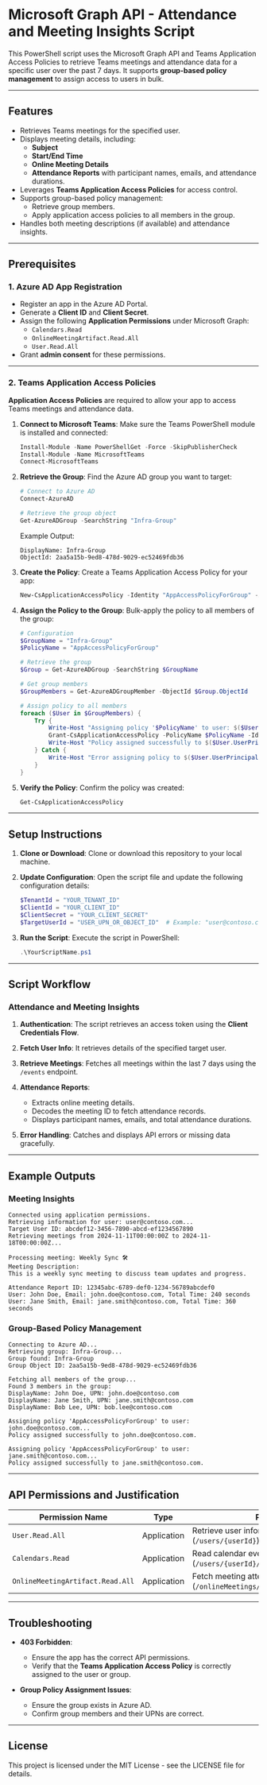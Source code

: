 # Microsoft Graph API - Attendance and Meeting Insights Script

This PowerShell script uses the Microsoft Graph API and Teams Application Access Policies to retrieve Teams meetings and attendance data for a specific user over the past 7 days. It supports **group-based policy management** to assign access to users in bulk.

---

## Features
- Retrieves Teams meetings for the specified user.
- Displays meeting details, including:
  - **Subject**
  - **Start/End Time**
  - **Online Meeting Details**
  - **Attendance Reports** with participant names, emails, and attendance durations.
- Leverages **Teams Application Access Policies** for access control.
- Supports group-based policy management:
  - Retrieve group members.
  - Apply application access policies to all members in the group.
- Handles both meeting descriptions (if available) and attendance insights.

---

## Prerequisites

### **1. Azure AD App Registration**
- Register an app in the Azure AD Portal.
- Generate a **Client ID** and **Client Secret**.
- Assign the following **Application Permissions** under Microsoft Graph:
  - `Calendars.Read`
  - `OnlineMeetingArtifact.Read.All`
  - `User.Read.All`
- Grant **admin consent** for these permissions.

---

### **2. Teams Application Access Policies**
**Application Access Policies** are required to allow your app to access Teams meetings and attendance data.

1. **Connect to Microsoft Teams**:
   Make sure the Teams PowerShell module is installed and connected:
   ```powershell
   Install-Module -Name PowerShellGet -Force -SkipPublisherCheck
   Install-Module -Name MicrosoftTeams
   Connect-MicrosoftTeams
   ```

2. **Retrieve the Group**:
   Find the Azure AD group you want to target:
   ```powershell
   # Connect to Azure AD
   Connect-AzureAD

   # Retrieve the group object
   Get-AzureADGroup -SearchString "Infra-Group"
   ```

   Example Output:
   ```
   DisplayName: Infra-Group
   ObjectId: 2aa5a15b-9ed8-478d-9029-ec52469fdb36
   ```

3. **Create the Policy**:
   Create a Teams Application Access Policy for your app:
   ```powershell
   New-CsApplicationAccessPolicy -Identity "AppAccessPolicyForGroup" -AppIds "64083eeb-dfe6-4134-a720-f33fa67b237b"
   ```

4. **Assign the Policy to the Group**:
   Bulk-apply the policy to all members of the group:
   ```powershell
   # Configuration
   $GroupName = "Infra-Group"
   $PolicyName = "AppAccessPolicyForGroup"

   # Retrieve the group
   $Group = Get-AzureADGroup -SearchString $GroupName

   # Get group members
   $GroupMembers = Get-AzureADGroupMember -ObjectId $Group.ObjectId

   # Assign policy to all members
   foreach ($User in $GroupMembers) {
       Try {
           Write-Host "Assigning policy '$PolicyName' to user: $($User.UserPrincipalName)..."
           Grant-CsApplicationAccessPolicy -PolicyName $PolicyName -Identity $User.UserPrincipalName
           Write-Host "Policy assigned successfully to $($User.UserPrincipalName)." -ForegroundColor Green
       } Catch {
           Write-Host "Error assigning policy to $($User.UserPrincipalName): $_" -ForegroundColor Red
       }
   }
   ```

5. **Verify the Policy**:
   Confirm the policy was created:
   ```powershell
   Get-CsApplicationAccessPolicy
   ```

---

## Setup Instructions

1. **Clone or Download**:
   Clone or download this repository to your local machine.

2. **Update Configuration**:
   Open the script file and update the following configuration details:
   ```powershell
   $TenantId = "YOUR_TENANT_ID"
   $ClientId = "YOUR_CLIENT_ID"
   $ClientSecret = "YOUR_CLIENT_SECRET"
   $TargetUserId = "USER_UPN_OR_OBJECT_ID"  # Example: "user@contoso.com"
   ```

3. **Run the Script**:
   Execute the script in PowerShell:
   ```powershell
   .\YourScriptName.ps1
   ```

---

## Script Workflow

### **Attendance and Meeting Insights**
1. **Authentication**:
   The script retrieves an access token using the **Client Credentials Flow**.
   
2. **Fetch User Info**:
   It retrieves details of the specified target user.

3. **Retrieve Meetings**:
   Fetches all meetings within the last 7 days using the `/events` endpoint.

4. **Attendance Reports**:
   - Extracts online meeting details.
   - Decodes the meeting ID to fetch attendance records.
   - Displays participant names, emails, and total attendance durations.

5. **Error Handling**:
   Catches and displays API errors or missing data gracefully.

---

## Example Outputs

### **Meeting Insights**
```
Connected using application permissions.
Retrieving information for user: user@contoso.com...
Target User ID: abcdef12-3456-7890-abcd-ef1234567890
Retrieving meetings from 2024-11-11T00:00:00Z to 2024-11-18T00:00:00Z...

Processing meeting: Weekly Sync 🛠️
Meeting Description:
This is a weekly sync meeting to discuss team updates and progress.

Attendance Report ID: 12345abc-6789-def0-1234-56789abcdef0
User: John Doe, Email: john.doe@contoso.com, Total Time: 240 seconds
User: Jane Smith, Email: jane.smith@contoso.com, Total Time: 360 seconds
```

### **Group-Based Policy Management**
```
Connecting to Azure AD...
Retrieving group: Infra-Group...
Group found: Infra-Group
Group Object ID: 2aa5a15b-9ed8-478d-9029-ec52469fdb36

Fetching all members of the group...
Found 3 members in the group:
DisplayName: John Doe, UPN: john.doe@contoso.com
DisplayName: Jane Smith, UPN: jane.smith@contoso.com
DisplayName: Bob Lee, UPN: bob.lee@contoso.com

Assigning policy 'AppAccessPolicyForGroup' to user: john.doe@contoso.com...
Policy assigned successfully to john.doe@contoso.com.

Assigning policy 'AppAccessPolicyForGroup' to user: jane.smith@contoso.com...
Policy assigned successfully to jane.smith@contoso.com.
```

---

## API Permissions and Justification

| **Permission Name**              | **Type**      | **Purpose**                                                                   |
|----------------------------------|---------------|-------------------------------------------------------------------------------|
| `User.Read.All`                  | Application   | Retrieve user information (`/users/{userId}`).                                |
| `Calendars.Read`                 | Application   | Read calendar events (`/users/{userId}/events`).                              |
| `OnlineMeetingArtifact.Read.All` | Application   | Fetch meeting attendance reports (`/onlineMeetings/.../attendanceReports`).   |

---

## Troubleshooting

- **403 Forbidden**:
  - Ensure the app has the correct API permissions.
  - Verify that the **Teams Application Access Policy** is correctly assigned to the user or group.

- **Group Policy Assignment Issues**:
  - Ensure the group exists in Azure AD.
  - Confirm group members and their UPNs are correct.

---

## License
This project is licensed under the MIT License - see the LICENSE file for details.
